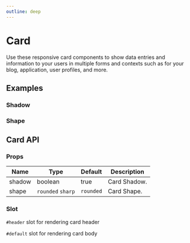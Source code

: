 ```yaml
---
outline: deep
---
```


<script setup lang="ts">
import CardShadow from './demo/card/card-shadow.vue'
import CardShape from './demo/card/card-shape.vue'
</script>

# Card

Use these responsive card components to show data entries and information to your users in multiple forms and contexts such as for your blog, application, user profiles, and more.

## Examples

### Shadow

<!--@include: ./demo/card/card-shadow.md-->

### Shape

<!--@include: ./demo/card/card-shape.md-->

## Card API

### Props

| Name   | Type              | Default   | Description  |
| ------ | ----------------- | --------- | ------------ |
| shadow | boolean           | true      | Card Shadow. |
| shape  | `rounded` `sharp` | `rounded` | Card Shape.  |

### Slot

`#header` slot for rendering card header

`#default` slot for rendering card body

